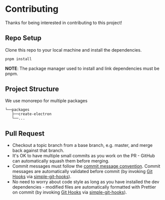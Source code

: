 # Contributing

Thanks for being interested in contributing to this project!

## Repo Setup

Clone this repo to your local machine and install the dependencies.

```bash
pnpm install
```

**NOTE**: The package manager used to install and link dependencies must be pnpm.

## Project Structure

We use monorepo for multiple packages

```shell
└──packages
   ├──create-electron
   └──...
```

## Pull Request

- Checkout a topic branch from a base branch, e.g. master, and merge back against that branch.
- It's OK to have multiple small commits as you work on the PR - GitHub can automatically squash them before merging.
- Commit messages must follow the [commit message convention](./.github/commit-convention.md). Commit messages are automatically validated before commit (by invoking [Git Hooks](https://git-scm.com/docs/githooks) via [simple-git-hooks](https://github.com/toplenboren/simple-git-hooks)).
- No need to worry about code style as long as you have installed the dev dependencies - modified files are automatically formatted with Prettier on commit (by invoking [Git Hooks](https://git-scm.com/docs/githooks) via [simple-git-hooks](https://github.com/toplenboren/simple-git-hooks)).
